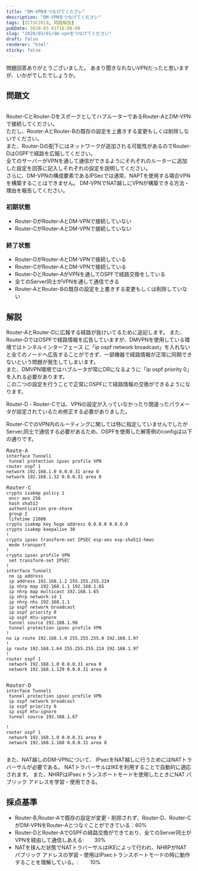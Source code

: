 ```yaml
---
title: "DM-VPNをつなげてください"
description: "DM-VPNをつなげてください"
tags: [ICTSC2019, 問題解説]
pubDate: 2020-03-01T16:00:00
slug: "2020/03/01/dm-vpnをつなげてください"
draft: false
renderer: "html"
sticky: false
---
```


<p>問題回答ありがとうございました。 あまり聞きなれないVPNだったと思いますが、いかがでしたでしょうか。</p>

<h2 id="%E5%95%8F%E9%A1%8C%E6%96%87">問題文&nbsp;<a href="https://wiki.icttoracon.net/ictsc2019/problems/chouett0:advertize_ospf/blog/#%E5%95%8F%E9%A1%8C%E6%96%87"></a>&nbsp;</h2>

<figure class="wp-block-image"><img decoding="async" src="https://i.imgur.com/H5lW9sI.jpg.webp" alt=""/></figure>

<p>Router-CとRouter-DをスポークとしてハブルーターであるRouter-AとDM-VPNで接続してください。<br>ただし、Router-AとRouter-Bの既存の設定を上書きする変更もしくは削除しないでください。<br>また、Router-Dの配下にはネットワークが追加される可能性があるのでRouter-DはOSPFで経路を広報してください。<br>全てのサーバーがVPNを通して通信ができるようにそれぞれのルーターに追加した設定を回答に記入しそれぞれの設定を説明してください。<br>さらに、DM-VPNの構成要素であるIPSecでは通常、NAPTを使用する場合VPNを構築することはできません。 DM-VPNでNAT越しにVPNが構築できる方法・理由を報告してください。</p>

<h3 id="%E5%88%9D%E6%9C%9F%E7%8A%B6%E6%85%8B">初期状態&nbsp;<a href="https://wiki.icttoracon.net/ictsc2019/problems/chouett0:advertize_ospf/blog/#%E5%88%9D%E6%9C%9F%E7%8A%B6%E6%85%8B"></a>&nbsp;</h3>

<ul><li>Router-DがRouter-AとDM-VPNで接続していない</li><li>Router-CがRouter-AとDM-VPNで接続していない</li></ul>

<h3 id="%E7%B5%82%E4%BA%86%E7%8A%B6%E6%85%8B">終了状態&nbsp;<a href="https://wiki.icttoracon.net/ictsc2019/problems/chouett0:advertize_ospf/blog/#%E7%B5%82%E4%BA%86%E7%8A%B6%E6%85%8B"></a>&nbsp;</h3>

<ul><li>Router-DがRouter-AとDM-VPNで接続している</li><li>Router-CがRouter-AとDM-VPNで接続している</li><li>Router-DとRouter-AがVPNを通してOSPFで経路交換をしている</li><li>全てのServer同士がVPNを通して通信できる</li><li>Router-AとRouter-Bの既存の設定を上書きする変更もしくは削除していない</li></ul>

<h2 id="%E8%A7%A3%E8%AA%AC">解説&nbsp;<a href="https://wiki.icttoracon.net/ictsc2019/problems/chouett0:advertize_ospf/blog/#%E8%A7%A3%E8%AA%AC"></a>&nbsp;</h2>

<p>Router-AとRouter-Dに広報する経路が抜けいてるために追記します。 また、Router-DではOSPFで経路情報を広告していますが、DMVPNを使用している環境ではトンネルインターフェース に「ip ospf network broadcast」を入れないと全てのノードへ広告することができず、一部機器で経路情報が正常に同期できないという問題が発生してしまいます。<br>また、DMVPN環境ではハブルータが常にDRになるように「ip ospf priority 0」を入れる必要があります。<br>この二つの設定を行うことで正常にOSPFにて経路情報の交換ができるようになります。</p>

<p>Router-D・Router-Cでは、VPNの設定が入っていなかったり間違ったパラメータが設定されているため修正する必要がありました。</p>

<p>Router-CでのVPN内のルーティングに関しては特に指定していませんでしたがServer,同士で通信する必要があるため、OSPFを使用した解答例のconfigは以下の通りです。</p>

<pre class="wp-block-preformatted">Route-A
<code>interface Tunnel1
 tunnel protection ipsec profile VPN
router ospf 1
network 192.168.1.0 0.0.0.31 area 0
network 192.168.1.32 0.0.0.31 area 0
</code></pre>

<pre class="wp-block-preformatted">Router-C
<code>crypto isakmp policy 1
 encr aes 256
 hash sha512
 authentication pre-share
 group 2
 lifetime 21600
crypto isakmp key hoge address 0.0.0.0 0.0.0.0
crypto isakmp keepalive 30
!
crypto ipsec transform-set IPSEC esp-aes esp-sha512-hmac 
 mode transport
!
crypto ipsec profile VPN
 set transform-set IPSEC 
!
interface Tunnel1
 no ip address
 ip address 192.168.1.2 255.255.255.224
 ip nhrp map 192.168.1.1 192.168.1.65
 ip nhrp map multicast 192.168.1.65
 ip nhrp network-id 1
 ip nhrp nhs 192.168.1.1
 ip ospf network broadcast
 ip ospf priority 0
 ip ospf mtu-ignore 
 tunnel source 192.168.1.98
 tunnel protection ipsec profile VPN
!
no ip route 192.168.1.0 255.255.255.0 192.168.1.97
!
ip route 192.168.1.64 255.255.255.224 192.168.1.97
!
router ospf 1
 network 192.168.1.0 0.0.0.31 area 0
 network 192.168.1.129 0.0.0.31 area 0

</code></pre>

<pre class="wp-block-preformatted">Router-D
<code>interface Tunnel1
 tunnel protection ipsec profile VPN
 ip ospf network broadcast
 ip ospf priority 0
 ip ospf mtu-ignore 
 tunnel source 192.168.1.67
 
!
router ospf 1
 network 192.168.1.0 0.0.0.31 area 0
 network 192.168.1.160 0.0.0.31 area 0

</code></pre>

<p>また、NAT越しのDM-VPNについて、 IPsecをNAT越しに行うためにはNATトラバーサルが必要である。 NATトラバーサルはIKEを利用することで自動的に適応されます。 また、NHRPはIPsecトランスポートモードを使用したときにNAT パブリック アドレスを学習・使用できる。</p>

<h2 id="%E6%8E%A1%E7%82%B9%E5%9F%BA%E6%BA%96">採点基準&nbsp;<a href="https://wiki.icttoracon.net/ictsc2019/problems/chouett0:advertize_ospf/blog/#%E6%8E%A1%E7%82%B9%E5%9F%BA%E6%BA%96"></a>&nbsp;</h2>

<ul><li>Router-B,Router-Aで既存の設定が変更・削除されず、Router-D、Router-CがDM-VPNをRouter-Aとつなぐことができている：60%</li><li>Router-DとRouter-AでOSPFの経路交換ができており、全てのServer同士がVPNを経由して通信しあえる:　　30%</li><li>NATを挟んだ状態でNATトラバーサルはIKEによって行われ、NHRPがNAT パブリック アドレスの学習・使用はIPsecトランスポートモードの時に動作することを理解している。:　　 10%</li></ul>
